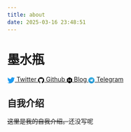 ```yaml
---
title: about
date: 2025-03-16 23:48:51
---
```

# 墨水瓶

<style>
  .icon {
    height: 1em; /* 设置图标高度与文字相同 */
    vertical-align: middle; /* 垂直对齐图标 */
  }
</style>

<a href="https://twitter.com/moranjianghe">
  <img src="../images/icon/twitter.svg" alt="Twitter" class="icon">
  Twitter
</a>
<a href="https://github.com/Moranjianghe">
  <img src="../images/icon/github.svg" alt="Github" class="icon">
  Github
</a>
<a href="https://www.moranxia.com/">
  <img src="../images/icon/hexo.svg" alt="個人主頁" class="icon">
  Blog
</a>
<a href="https://t.me/ink_dyeing">
  <img src="../images/icon/telegram.svg" alt="Telegram" class="icon">
  Telegram
</a>

## 自我介绍

~~这里是我的自我介绍。~~还没写呢</p>
